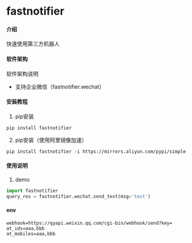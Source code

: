 # fastnotifier

#### 介绍
快速使用第三方机器人

#### 软件架构
软件架构说明
- 支持企业微信（fastnotifier.wechat）


#### 安装教程

1.  pip安装
```shell script
pip install fastnotifier
```
2.  pip安装（使用阿里镜像加速）
```shell script
pip install fastnotifier -i https://mirrors.aliyun.com/pypi/simple
```

#### 使用说明

1.  demo
```python
import fastnotifier
query_res = fastnotifier.wechat.send_text(msg='test')
```

#### env
```text
webhook=https://qyapi.weixin.qq.com/cgi-bin/webhook/send?key=
at_ids=aaa,bbb
at_mobiles=aaa,bbb
```
